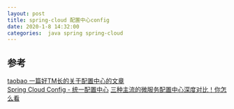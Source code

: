 ```yaml
---
layout: post
title: spring-cloud 配置中心config
date: 2020-1-8 14:32:00
categories:  java spring spring-cloud
---
```


## 参考
[taobao 一篇好TM长的关于配置中心的文章](http://jm.taobao.org/2016/09/28/an-article-about-config-center/)   
[Spring Cloud Config - 统一配置中心](https://blog.51cto.com/zero01/2171735)
[三种主流的微服务配置中心深度对比！你怎么看](https://mp.weixin.qq.com/s/3JIzG7HhIgL1dGzYMS37pw)



